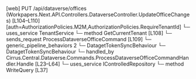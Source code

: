 [web] PUT /api/dataverse/offices  (Workpapers.Next.API.Controllers.DataverseController.UpdateOfficeChanges)  [L104–L110] [auth=AuthorizationPolicies.M2M,AuthorizationPolicies.RequireTenantId]
  └─ uses_service TenantService
    └─ method GetCurrentTenant [L108]
  └─ sends_request ProcessDataverseOfficeCommand [L109]
    └─ generic_pipeline_behaviors 2
      └─ DatagetTokenSyncBehaviour
      └─ DatagetTokenSyncBehaviour
    └─ handled_by Cirrus.Central.Dataverse.Commands.ProcessDataverseOfficeCommandHandler.Handle [L23–L64]
      └─ uses_service IControlledRepository<Office>
        └─ method WriteQuery [L37]

